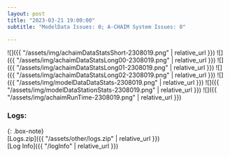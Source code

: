 ```yaml
---
layout: post
title: "2023-03-21 19:00:00"
subtitle: "ModelData Issues: 0; A-CHAIM System Issues: 0"

---
```


![]({{ "/assets/img/achaimDataStatsShort-2308019.png" | relative_url }})
![]({{ "/assets/img/achaimDataStatsLong00-2308019.png" | relative_url }})
![]({{ "/assets/img/achaimDataStatsLong01-2308019.png" | relative_url }})
![]({{ "/assets/img/achaimDataStatsLong02-2308019.png" | relative_url }})
![]({{ "/assets/img/modelDataDataStats-2308019.png" | relative_url }})
![]({{ "/assets/img/modelDataStationStats-2308019.png" | relative_url }})
![]({{ "/assets/img/achaimRunTime-2308019.png" | relative_url }})





### Logs:  
  
{: .box-note}  
[Logs.zip]({{ "/assets/other/logs.zip" | relative_url }})  
[Log Info]({{ "/logInfo" | relative_url }})  
